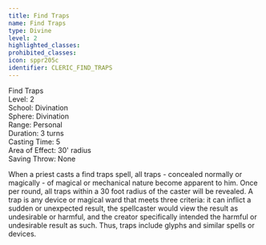 ```yaml
---
title: Find Traps
name: Find Traps
type: Divine
level: 2
highlighted_classes: 
prohibited_classes: 
icon: sppr205c
identifier: CLERIC_FIND_TRAPS
---
```

Find Traps  
Level: 2  
School: Divination  
Sphere: Divination  
Range: Personal  
Duration: 3 turns  
Casting Time: 5  
Area of Effect: 30' radius  
Saving Throw: None  
  
When a priest casts a find traps spell, all traps - concealed normally or magically - of magical or mechanical nature become apparent to him. Once per round, all traps within a 30 foot radius of the caster will be revealed. A trap is any device or magical ward that meets three criteria: it can inflict a sudden or unexpected result, the spellcaster would view the result as undesirable or harmful, and the creator specifically intended the harmful or undesirable result as such. Thus, traps include glyphs and similar spells or devices.  

